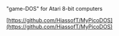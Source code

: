"game-DOS" for Atari 8-bit computers  
  
[https://github.com/HiassofT/MyPicoDOS](https://github.com/HiassofT/MyPicoDOS)  
